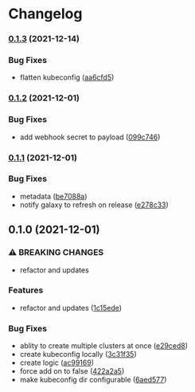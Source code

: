 # Changelog

### [0.1.3](https://www.github.com/kameshsampath/ansible-role-minikube/compare/v0.1.2...v0.1.3) (2021-12-14)


### Bug Fixes

* flatten kubeconfig ([aa6cfd5](https://www.github.com/kameshsampath/ansible-role-minikube/commit/aa6cfd5ac45dc76986ea47ffe29fd41dab71e10e))

### [0.1.2](https://www.github.com/kameshsampath/ansible-role-minikube/compare/v0.1.1...v0.1.2) (2021-12-01)


### Bug Fixes

* add webhook secret to payload ([099c746](https://www.github.com/kameshsampath/ansible-role-minikube/commit/099c746d92449cb884cc9678c14edbd1861d89e8))

### [0.1.1](https://www.github.com/kameshsampath/ansible-role-minikube/compare/v0.1.0...v0.1.1) (2021-12-01)


### Bug Fixes

* metadata ([be7088a](https://www.github.com/kameshsampath/ansible-role-minikube/commit/be7088aaeb3167bdb8898d0ebabba0a479ad5323))
* notify galaxy to refresh on release ([e278c33](https://www.github.com/kameshsampath/ansible-role-minikube/commit/e278c337af60b3a7e81d27abfe23ec6502eca86e))

## 0.1.0 (2021-12-01)


### ⚠ BREAKING CHANGES

* refactor and updates

### Features

* refactor and updates ([1c15ede](https://www.github.com/kameshsampath/ansible-role-minikube/commit/1c15edece04766f7d97f34cb5ea28d5900fe1495))


### Bug Fixes

* ablity to create multiple clusters at once ([e29ced8](https://www.github.com/kameshsampath/ansible-role-minikube/commit/e29ced815a83cfa899640f9355d46a8bde9dd34e))
* create kubeconfig locally ([3c31f35](https://www.github.com/kameshsampath/ansible-role-minikube/commit/3c31f35378d4c4086728d57d3c242dc2002872c7))
* create logic ([ac99169](https://www.github.com/kameshsampath/ansible-role-minikube/commit/ac991696e3cf938fbffc8c4502e2b1f468c3fb7b))
* force add on to false ([422a2a5](https://www.github.com/kameshsampath/ansible-role-minikube/commit/422a2a55dd10783bb84ce204d440a21ae4051fac))
* make kubeconfig dir configurable ([6aed577](https://www.github.com/kameshsampath/ansible-role-minikube/commit/6aed577d341e2d3626cb3b5919735391a6f2bc55))
